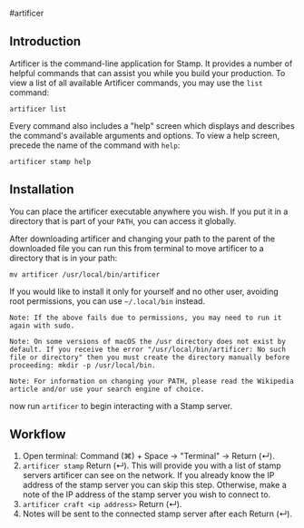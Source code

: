 #artificer

## Introduction
Artificer is the command-line application for Stamp. It provides a number of helpful commands that can assist you while you build your production. To view a list of all available Artificer commands, you may use the `list` command:

`artificer list`

Every command also includes a "help" screen which displays and describes the command's available arguments and options. To view a help screen, precede the name of the command with `help`:

`artificer stamp help`

## Installation

You can place the artificer executable anywhere you wish. If you put it in a directory that is part of your `PATH`, you can access it globally.

After downloading artificer and changing your path to the parent of the downloaded file you can run this from terminal to move artificer to a directory that is in your path:

`mv artificer /usr/local/bin/artificer`

If you would like to install it only for yourself and no other user, avoiding root permissions, you can use `~/.local/bin` instead.

```
Note: If the above fails due to permissions, you may need to run it again with sudo.

Note: On some versions of macOS the /usr directory does not exist by default. If you receive the error "/usr/local/bin/artificer: No such file or directory" then you must create the directory manually before proceeding: mkdir -p /usr/local/bin.

Note: For information on changing your PATH, please read the Wikipedia article and/or use your search engine of choice.
```
now run `artificer` to begin interacting with a Stamp server.

## Workflow

1. Open terminal: Command (⌘) + Space -> "Terminal" -> Return (↵).
2. `artificer stamp` Return (↵).
This will provide you with a list of stamp servers artificer can see on the network. If you already know the IP address of the stamp server you can skip this step. Otherwise, make a note of the IP address of the stamp server you wish to connect to.
3. `artificer craft <ip address>` Return (↵).
4. Notes will be sent to the connected stamp server after each Return (↵).
